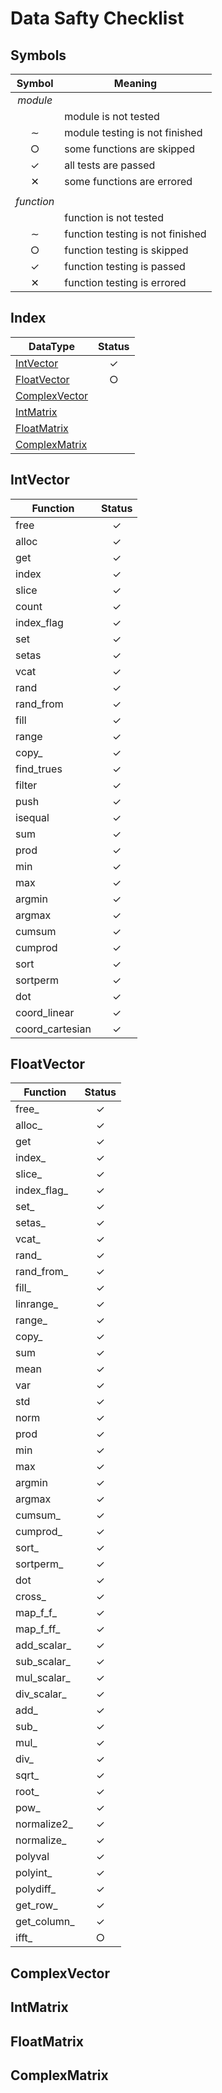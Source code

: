 # Data Safty Checklist

## Symbols

|   Symbol   | Meaning                          |
|:----------:|----------------------------------|
|  *module*  |                                  |
|            | module is not tested             |
|   &sim;    | module testing is not finished   |
|   &cir;    | some functions are skipped       |
|  &#x2713;  | all tests are passed             |
|  &#x2715;  | some functions are errored       |
|            |                                  |
| *function* |                                  |
|            | function is not tested           |
|   &sim;    | function testing is not finished |
|   &cir;    | function testing is skipped      |
|  &#x2713;  | function testing is passed       |
|  &#x2715;  | function testing is errored      |

## Index

| DataType                        |  Status  |
|---------------------------------|:--------:|
| [IntVector](#IntVector)         | &#x2713; |
| [FloatVector](#FloatVector)     |  &cir;   |
| [ComplexVector](#ComplexVector) |          |
| [IntMatrix](#IntMatrix)         |          |
| [FloatMatrix](#FloatMatrix)     |          |
| [ComplexMatrix](#ComplexMatrix) |          |

## IntVector

| Function        |  Status  |
|-----------------|:--------:|
| free            | &#x2713; |
| alloc           | &#x2713; |
| get             | &#x2713; |
| index           | &#x2713; |
| slice           | &#x2713; |
| count           | &#x2713; |
| index_flag      | &#x2713; |
| set             | &#x2713; |
| setas           | &#x2713; |
| vcat            | &#x2713; |
| rand            | &#x2713; |
| rand_from       | &#x2713; |
| fill            | &#x2713; |
| range           | &#x2713; |
| copy_           | &#x2713; |
| find_trues      | &#x2713; |
| filter          | &#x2713; |
| push            | &#x2713; |
| isequal         | &#x2713; |
| sum             | &#x2713; |
| prod            | &#x2713; |
| min             | &#x2713; |
| max             | &#x2713; |
| argmin          | &#x2713; |
| argmax          | &#x2713; |
| cumsum          | &#x2713; |
| cumprod         | &#x2713; |
| sort            | &#x2713; |
| sortperm        | &#x2713; |
| dot             | &#x2713; |
| coord_linear    | &#x2713; |
| coord_cartesian | &#x2713; |

## FloatVector

| Function    |  Status  |
|-------------|:--------:|
| free_       | &#x2713; |
| alloc_      | &#x2713; |
| get         | &#x2713; |
| index_      | &#x2713; |
| slice_      | &#x2713; |
| index_flag_ | &#x2713; |
| set_        | &#x2713; |
| setas_      | &#x2713; |
| vcat_       | &#x2713; |
| rand_       | &#x2713; |
| rand_from_  | &#x2713; |
| fill_       | &#x2713; |
| linrange_   | &#x2713; |
| range_      | &#x2713; |
| copy_       | &#x2713; |
| sum         | &#x2713; |
| mean        | &#x2713; |
| var         | &#x2713; |
| std         | &#x2713; |
| norm        | &#x2713; |
| prod        | &#x2713; |
| min         | &#x2713; |
| max         | &#x2713; |
| argmin      | &#x2713; |
| argmax      | &#x2713; |
| cumsum_     | &#x2713; |
| cumprod_    | &#x2713; |
| sort_       | &#x2713; |
| sortperm_   | &#x2713; |
| dot         | &#x2713; |
| cross_      | &#x2713; |
| map_f_f_    | &#x2713; |
| map_f_ff_   | &#x2713; |
| add_scalar_ | &#x2713; |
| sub_scalar_ | &#x2713; |
| mul_scalar_ | &#x2713; |
| div_scalar_ | &#x2713; |
| add_        | &#x2713; |
| sub_        | &#x2713; |
| mul_        | &#x2713; |
| div_        | &#x2713; |
| sqrt_       | &#x2713; |
| root_       | &#x2713; |
| pow_        | &#x2713; |
| normalize2_ | &#x2713; |
| normalize_  | &#x2713; |
| polyval     | &#x2713; |
| polyint_    | &#x2713; |
| polydiff_   | &#x2713; |
| get_row_    | &#x2713; |
| get_column_ | &#x2713; |
| ifft_       |  &cir;   |

## ComplexVector

## IntMatrix

## FloatMatrix

## ComplexMatrix
